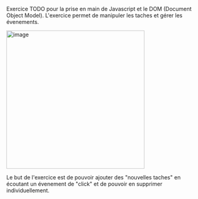 Exercice TODO pour la prise en main de Javascript et le DOM (Document Object Model). L'exercice permet de manipuler les taches et gérer les évenements.

<img width="360" alt="image" src="https://github.com/Mzk-Ali/EXO_BASE__TODO/assets/161448982/72325ecd-939b-492e-8c56-96a336187601">

Le but de l'exercice est de pouvoir ajouter des "nouvelles taches" en écoutant un évenement de "click" et de pouvoir en supprimer individuellement.
